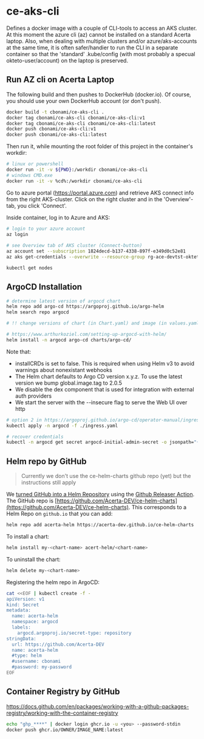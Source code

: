 # ce-aks-cli

Defines a docker image with a couple of CLI-tools to access an AKS cluster.
At this moment the azure cli (az) cannot be installed on a standard Acerta laptop.
Also, when dealing with multiple clusters and/or azure/aks-accounts at the same time, it is often safer/handier to run the CLI in a separate container so that the 'standard' .kube/config (with most probably a specual okteto-user/account) on the laptop is preserved.

## Run AZ cli on Acerta Laptop

The following build and then pushes to DockerHub (docker.io). Of course, you should use your own DockerHub account (or don't push).

```bash
docker build -t cbonami/ce-aks-cli .
docker tag cbonami/ce-aks-cli cbonami/ce-aks-cli:v1
docker tag cbonami/ce-aks-cli cbonami/ce-aks-cli:latest
docker push cbonami/ce-aks-cli:v1
docker push cbonami/ce-aks-cli:latest
```
Then run it, while mounting the root folder of this project in the container's workdir:
```bash
# linux or powershell
docker run -it -v ${PWD}:/workdir cbonami/ce-aks-cli
# windows CMD.exe
docker run -it -v %cd%:/workdir cbonami/ce-aks-cli
```

Go to azure portal (https://portal.azure.com) and retrieve AKS connect info from the right AKS-cluster. 
Click on the right cluster and in the 'Overview'-tab, you click 'Connect'.

Inside container, log in to Azure and AKS:

```bash
# login to your azure account
az login
    
# see Overview tab of AKS cluster (Connect-button)
az account set --subscription 1824decd-b137-4338-897f-e349d0c52e81
az aks get-credentials --overwrite --resource-group rg-ace-devtst-okteto --name aks-ace-devtst-okteto --admin

kubectl get nodes
```

## ArgoCD Installation

```bash
# determine latest version of argocd chart
helm repo add argo-cd https://argoproj.github.io/argo-helm
helm search repo argocd

# !! change versions of chart (in Chart.yaml) and image (in values.yaml)

# https://www.arthurkoziel.com/setting-up-argocd-with-helm/
helm install -n argocd argo-cd charts/argo-cd/

```
Note that:
* installCRDs is set to false. This is required when using Helm v3 to avoid warnings about nonexistant webhooks
* The Helm chart defaults to Argo CD version x.y.z. To use the latest version we bump global.image.tag to 2.0.5
* We disable the dex component that is used for integration with external auth providers
* We start the server with the --insecure flag to serve the Web UI over http 

```bash
# option 2 in https://argoproj.github.io/argo-cd/operator-manual/ingress/
kubectl apply -n argocd -f ./ingress.yaml

# recover credentials
kubectl -n argocd get secret argocd-initial-admin-secret -o jsonpath="{.data.password}" | base64 -d
```

## Helm repo by GitHub

> Currently we don't use the ce-helm-charts github repo (yet) but the instructions still apply 

We [turned GitHub into a Helm Repository](https://harness.io/blog/devops/helm-chart-repo/) using the [Github Releaser Action](https://helm.sh/docs/howto/chart_releaser_action/#github-actions-workflow).
The GitHub repo is [https://github.com/Acerta-DEV/ce-helm-charts](https://github.com/Acerta-DEV/ce-helm-charts).
This corresponds to a Helm Repo on `github.io` that you can add:
```bash
helm repo add acerta-helm https://acerta-dev.github.io/ce-helm-charts
```
To install a chart:
```bash
helm install my-<chart-name> acert-helm/<chart-name>
```
To uninstall the chart:
```bash
helm delete my-<chart-name>
```
Registering the helm repo in ArgoCD:

```bash
cat <<EOF | kubectl create -f -
apiVersion: v1
kind: Secret
metadata:
  name: acerta-helm
  namespace: argocd
  labels:
    argocd.argoproj.io/secret-type: repository
stringData:
  url: https://github.com/Acerta-DEV
  name: acerta-helm
  #type: helm
  #username: cbonami
  #password: my-password
EOF
```

## Container Registry by GitHub

https://docs.github.com/en/packages/working-with-a-github-packages-registry/working-with-the-container-registry

```bash
echo "ghp_****" | docker login ghcr.io -u <you> --password-stdin
docker push ghcr.io/OWNER/IMAGE_NAME:latest
```
